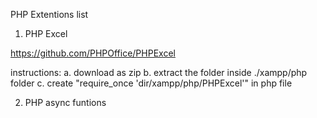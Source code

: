 PHP Extentions list


1. PHP Excel

https://github.com/PHPOffice/PHPExcel

instructions:
a. download as zip
b. extract the folder inside ./xampp/php folder
c. create "require_once 'dir/xampp/php/PHPExcel'" in php file

2. PHP async funtions

